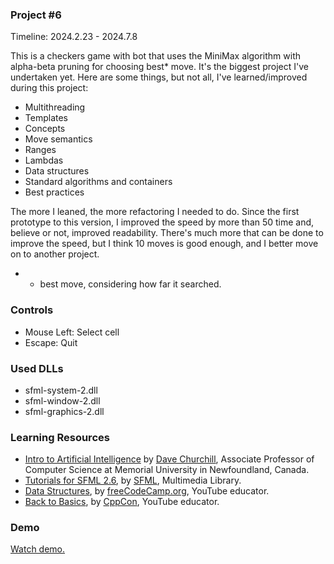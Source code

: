 ### Project #6
Timeline: 2024.2.23 - 2024.7.8

This is a checkers game with bot that uses the MiniMax algorithm with alpha-beta pruning for choosing best* move.
It's the biggest project I've undertaken yet. Here are some things, but not all, I've learned/improved during this project:
- Multithreading
- Templates
- Concepts
- Move semantics
- Ranges
- Lambdas
- Data structures
- Standard algorithms and containers
- Best practices



The more I leaned, the more refactoring I needed to do. Since the first prototype to this version, I improved the speed by more than 50 time and, believe or not, improved readability. There's much more that can be done to improve the speed, but I think 10 moves is good enough, and I better move on to another project.

* - best move, considering how far it searched.

### Controls
- Mouse Left: Select cell
- Escape: Quit

### Used DLLs
- sfml-system-2.dll
- sfml-window-2.dll
- sfml-graphics-2.dll
  
### Learning Resources
- [Intro to Artificial Intelligence](https://www.youtube.com/watch?v=AzUZiUz-Wpc&list=PL_xRyXins84-dTmpL68AKv7UFAEvIeIr1&index=1) by [Dave Churchill](https://www.youtube.com/c/DaveChurchill), Associate Professor of Computer Science at Memorial University in Newfoundland, Canada.
- [Tutorials for SFML 2.6](https://www.sfml-dev.org/tutorials/2.6/), by [SFML](https://www.sfml-dev.org/index.php), Multimedia Library.
- [Data Structures](https://www.youtube.com/watch?v=B31LgI4Y4DQ), by [freeCodeCamp.org](https://www.youtube.com/@freecodecamp), YouTube educator.
- [Back to Basics](https://www.youtube.com/watch?v=IK4GhjmSC6w&list=PLb4X-oQu9_OGEZaQF4fzbEoREgzXY-DJd), by [CppCon](https://www.youtube.com/@CppCon), YouTube educator.

### Demo
[Watch demo.](https://www.youtube.com/watch?v=dXUrjvEJ3Mw)
